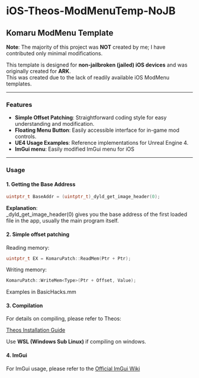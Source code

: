 # iOS-Theos-ModMenuTemp-NoJB

## Komaru ModMenu Template
**Note**: The majority of this project was **NOT** created by me; I have contributed only minimal modifications.

This template is designed for **non-jailbroken (jailed) iOS devices** and was originally created for **ARK**.  
This was created due to the lack of readily available iOS ModMenu templates.

---

### Features
- **Simple Offset Patching**: Straightforward coding style for easy understanding and modification.
- **Floating Menu Button**: Easily accessible interface for in-game mod controls.
- **UE4 Usage Examples**: Reference implementations for Unreal Engine 4.
- **ImGui menu**: Easily modified ImGui menu for iOS

---

### Usage

#### 1. Getting the Base Address

```cpp
uintptr_t BaseAddr = (uintptr_t)_dyld_get_image_header(0);
```

**Explanation**:  
_dyld_get_image_header(0) gives you the base address of the first loaded file in the app, usually the main program itself.

#### 2. Simple offset patching

Reading memory:  

```cpp
uintptr_t EX = KomaruPatch::ReadMem(Ptr + Ptr);
```

Writing memory:  

```cpp
KomaruPatch::WriteMem<Type>(Ptr + Offset, Value);
```
Examples in BasicHacks.mm  

#### 3. Compilation
For details on compiling, please refer to Theos:

[Theos Installation Guide](https://theos.dev/docs/installation)  

Use **WSL (Windows Sub Linux)** if compiling on windows.  

#### 4. ImGui
For ImGui usage, please refer to the
[Official ImGui Wiki](https://github.com/ocornut/imgui/wiki)
